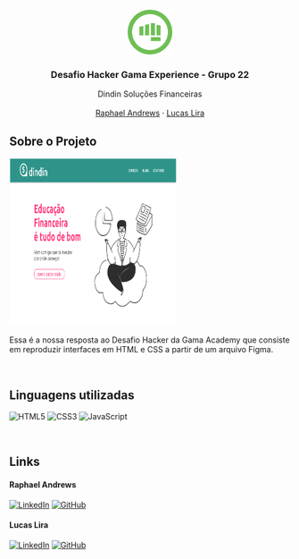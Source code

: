 <div id="top"></div>

<br />
<div align="center">
  <a href="https://gama.academy">
    <img src="./assets/img/gama-logo.png" alt="Logo" width="80" height="80">
  </a>

  <h3 align="center">Desafio Hacker Gama Experience - Grupo 22</h3>

  <p align="center">
    Dindin Soluções Financeiras
    <br />
    <br />
    <a href="https://github.com/raphaelandrews">Raphael Andrews</a>
    ·
    <a href="https://github.com/lucaslirac">Lucas Lira</a>
  </p>
</div>


## Sobre o Projeto

<img src="./assets/img/readme-img.png" alt="Project Image" width="300" height="300">

Essa é a nossa resposta ao Desafio Hacker da Gama Academy que consiste em reproduzir interfaces em HTML e CSS a partir de um arquivo Figma. 

<br />

## Linguagens utilizadas
![HTML5](https://img.shields.io/badge/html5-%23E34F26.svg?style=for-the-badge&logo=html5&logoColor=white)
![CSS3](https://img.shields.io/badge/css3-%231572B6.svg?style=for-the-badge&logo=css3&logoColor=white)
![JavaScript](https://img.shields.io/badge/javascript-%23323330.svg?style=for-the-badge&logo=javascript&logoColor=%23F7DF1E)

<br />

## Links
<h4>Raphael Andrews</h4>

[![LinkedIn][linkedin-shield]][linkedin-url]
[![GitHub][github-shield]][github-url]


<h4>Lucas Lira</h4>

[![LinkedIn][linkedin-shield]][linkedin-url2]
[![GitHub][github-shield]][github-url2]

[github-shield]: https://img.shields.io/badge/github-%23121011.svg?style=for-the-badge&logo=github&logoColor=white
[linkedin-shield]: https://img.shields.io/badge/linkedin-%230077B5.svg?style=for-the-badge&logo=linkedin&logoColor=white
[linkedin-url]: https://www.linkedin.com/in/raphael-andrews/
[github-url]: https://github.com/raphaelandrews
[linkedin-url2]: https://www.linkedin.com/in/lucas-coutinho-686377138/
[github-url2]: https://github.com/lucaslirac
